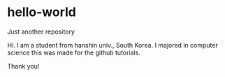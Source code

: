 # hello-world
Just another repository

Hi. I am a student from hanshin univ., South Korea. 
I majored in computer science
this was made for the github tutorials.

Thank you!
